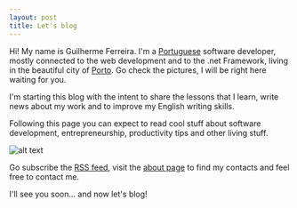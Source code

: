 ```yaml
---
layout: post
title: Let's blog
---
```


Hi! My name is Guilherme Ferreira. I'm a [Portuguese](http://www.pinterest.com/igori/portugal/) software developer, mostly connected to the web development and to the .net Framework, living in the beautiful city of [Porto](http://www.pinterest.com/turismportugal/porto-portugal/). Go check the pictures, I will be right here waiting for you.

I'm starting this blog with the intent to share the lessons that I learn, 
write news about my work and to improve my English writing skills. 
<!--excerpt-->
Following this page you can expect to read cool stuff about software development, entrepreneurship, productivity tips and other living stuff.

![alt text](http://www.gravatar.com/avatar/93c1c26212f9eb3673538e6ad6ca7eb4.png?s=200 "This is me")

Go subscribe the [RSS feed](http://gsferreira.com/rss.xml), visit the [about page](http://gsferreira.com/about/) to find my contacts and feel free to contact me.

I'll see you soon... and now let's blog!